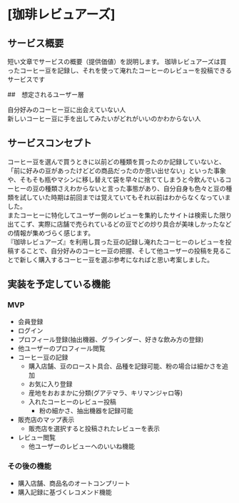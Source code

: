 # [珈琲レビュアーズ]

## サービス概要
短い文章でサービスの概要（提供価値）を説明します。
珈琲レビュアーズは買ったコーヒー豆を記録し、それを使って淹れたコーヒーのレビューを投稿できるサービスです

##　想定されるユーザー層

自分好みのコーヒー豆に出会えていない人  
新しいコーヒー豆に手を出してみたいがどれがいいのかわからない人  

## サービスコンセプト

コーヒー豆を選んで買うときに以前どの種類を買ったのか記録していないと、「前に好みの豆があったけどどの商品だったのか思い出せない」といった事象や、そもそも瓶やマシンに移し替えて袋を早々に捨ててしまうと今飲んでいるコーヒーの豆の種類さえわからないと言った事態があり、自分自身も色々と豆の種類を試していた時期は前回までは覚えていてもそれ以前はわからなくなっていました。  
またコーヒーに特化してユーザー側のレビューを集約したサイトは検索した限り出てこず、実際に店舗で売られているどの豆でどの炒り具合が美味しかったなどの情報が集めづらく感じます。  
『珈琲レビュアーズ』を利用し買った豆の記録し淹れたコーヒーのレビューを投稿することで、自分好みのコーヒー豆の把握、そして他ユーザーの投稿を見ることで新しく購入するコーヒー豆を選ぶ参考になればと思い考案しました。  


## 実装を予定している機能
### MVP
* 会員登録
* ログイン
* プロフィール登録(抽出機器、グラインダー、好きな飲み方の登録)
* 他ユーザーのプロフィール閲覧
* コーヒー豆の記録
  * 購入店舗、豆のロースト具合、品種を記録可能、粉の場合は細かさを追加
  * お気に入り登録
  * 産地をおおまかに分類(グアテマラ、キリマンジャロ等)
  * 入れたコーヒーのレビュー投稿
    * 粉の細かさ、抽出機器を記録可能
* 販売店のマップ表示
  * 販売店を選択すると投稿されたレビューを表示
* レビュー閲覧
  * 他ユーザーのレビューへのいいね機能


### その後の機能
* 購入店舗、商品名のオートコンプリート
* 購入記録に基づくレコメンド機能